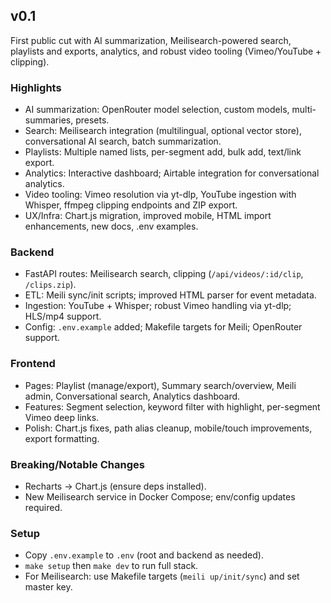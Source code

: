 ## v0.1

First public cut with AI summarization, Meilisearch-powered search, playlists and exports, analytics, and robust video tooling (Vimeo/YouTube + clipping).

### Highlights
- AI summarization: OpenRouter model selection, custom models, multi-summaries, presets.
- Search: Meilisearch integration (multilingual, optional vector store), conversational AI search, batch summarization.
- Playlists: Multiple named lists, per-segment add, bulk add, text/link export.
- Analytics: Interactive dashboard; Airtable integration for conversational analytics.
- Video tooling: Vimeo resolution via yt-dlp, YouTube ingestion with Whisper, ffmpeg clipping endpoints and ZIP export.
- UX/Infra: Chart.js migration, improved mobile, HTML import enhancements, new docs, .env examples.

### Backend
- FastAPI routes: Meilisearch search, clipping (`/api/videos/:id/clip`, `/clips.zip`).
- ETL: Meili sync/init scripts; improved HTML parser for event metadata.
- Ingestion: YouTube + Whisper; robust Vimeo handling via yt-dlp; HLS/mp4 support.
- Config: `.env.example` added; Makefile targets for Meili; OpenRouter support.

### Frontend
- Pages: Playlist (manage/export), Summary search/overview, Meili admin, Conversational search, Analytics dashboard.
- Features: Segment selection, keyword filter with highlight, per-segment Vimeo deep links.
- Polish: Chart.js fixes, path alias cleanup, mobile/touch improvements, export formatting.

### Breaking/Notable Changes
- Recharts → Chart.js (ensure deps installed).
- New Meilisearch service in Docker Compose; env/config updates required.

### Setup
- Copy `.env.example` to `.env` (root and backend as needed).
- `make setup` then `make dev` to run full stack.
- For Meilisearch: use Makefile targets (`meili up/init/sync`) and set master key.

